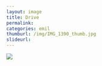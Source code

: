 ```yaml
---
layout: image
title: Drive
permalink: 
categories: emil
thumburl: /img/IMG_1390_thumb.jpg
slideurl: 
---
```

![](/img/IMG_1390.jpg)


